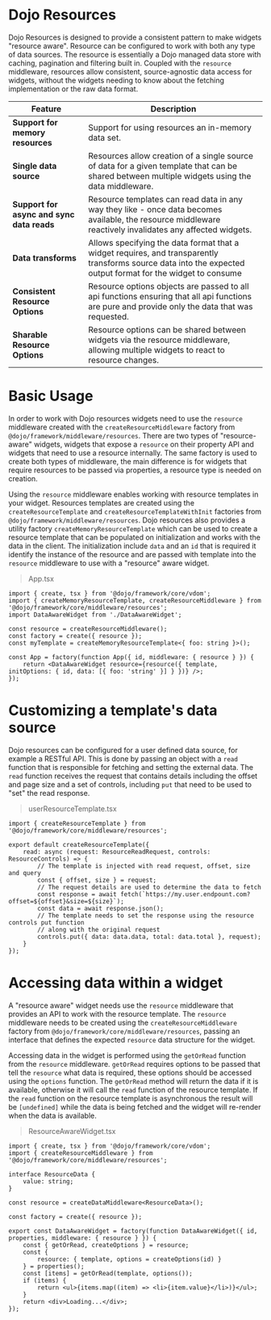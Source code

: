 # Dojo Resources

Dojo Resources is designed to provide a consistent pattern to make widgets "resource aware". Resource can be configured to work with both any type of data sources. The resource is essentially a Dojo managed data store with caching, pagination and filtering built in. Coupled with the `resource` middleware, resources allow consistent, source-agnostic data access for widgets, without the widgets needing to know about the fetching implementation or the raw data format.

| Feature                                   | Description                                                                                                                                                  |
| ----------------------------------------- | ------------------------------------------------------------------------------------------------------------------------------------------------------------ |
| **Support for memory resources**          | Support for using resources an in-memory data set.                                                                                                           |
| **Single data source**                    | Resources allow creation of a single source of data for a given template that can be shared between multiple widgets using the data middleware.              |
| **Support for async and sync data reads** | Resource templates can read data in any way they like - once data becomes available, the resource middleware reactively invalidates any affected widgets.    |
| **Data transforms**                       | Allows specifying the data format that a widget requires, and transparently transforms source data into the expected output format for the widget to consume |
| **Consistent Resource Options**           | Resource options objects are passed to all api functions ensuring that all api functions are pure and provide only the data that was requested.              |
| **Sharable Resource Options**             | Resource options can be shared between widgets via the resource middleware, allowing multiple widgets to react to resource changes.                          |

# Basic Usage

In order to work with Dojo resources widgets need to use the `resource` middleware created with the `createResourceMiddleware` factory from `@dojo/framework/middleware/resources`. There are two types of "resource-aware" widgets, widgets that expose a `resource` on their property API and widgets that need to use a resource internally. The same factory is used to create both types of middleware, the main difference is for widgets that require resources to be passed via properties, a resource type is needed on creation.

Using the `resource` middleware enables working with resource templates in your widget. Resources templates are created using the `createResourceTemplate` and `createResourceTemplateWithInit` factories from `@dojo/framework/middleware/resources`. Dojo resources also provides a utility factory `createMemoryResourceTemplate` which can be used to create a resource template that can be populated on initialization and works with the data in the client. The initialization include `data` and an `id` that is required it identify the instance of the resource and are passed with template into the `resource` middleware to use with a "resource" aware widget.

> App.tsx

```tsx
import { create, tsx } from '@dojo/framework/core/vdom';
import { createMemoryResourceTemplate, createResourceMiddleware } from '@dojo/framework/core/middleware/resources';
import DataAwareWidget from './DataAwareWidget';

const resource = createResourceMiddleware();
const factory = create({ resource });
const myTemplate = createMemoryResourceTemplate<{ foo: string }>();

const App = factory(function App({ id, middleware: { resource } }) {
	return <DataAwareWidget resource={resource({ template, initOptions: { id, data: [{ foo: 'string' }] } })} />;
});
```

# Customizing a template's data source

Dojo resources can be configured for a user defined data source, for example a RESTful API. This is done by passing an object with a `read` function that is responsible for fetching and setting the external data. The `read` function receives the request that contains details including the offset and page size and a set of controls, including `put` that need to be used to "set" the read response.

> userResourceTemplate.tsx

```tsx
import { createResourceTemplate } from '@dojo/framework/core/middleware/resources';

export default createResourceTemplate({
	read: async (request: ResourceReadRequest, controls: ResourceControls) => {
		// The template is injected with read request, offset, size and query
		const { offset, size } = request;
		// The request details are used to determine the data to fetch
		const response = await fetch(`https://my.user.endpount.com?offset=${offset}&size=${size}`);
		const data = await response.json();
		// The template needs to set the response using the resource controls put function
		// along with the original request
		controls.put({ data: data.data, total: data.total }, request);
	}
});
```

# Accessing data within a widget

A "resource aware" widget needs use the `resource` middleware that provides an API to work with the resource template. The `resource` middleware needs to be created using the `createResourceMiddleware` factory from `@dojo/framework/core/middleware/resources`, passing an interface that defines the expected `resource` data structure for the widget.

Accessing data in the widget is performed using the `getOrRead` function from the `resource` middleware. `getOrRead` requires options to be passed that tell the `resource` what data is required, these options should be accessed using the `options` function. The `getOrRead` method will return the data if it is available, otherwise it will call the `read` function of the resource template. If the `read` function on the resource template is asynchronous the result will be `[undefined]` while the data is being fetched and the widget will re-render when the data is available.

> ResourceAwareWidget.tsx

```tsx
import { create, tsx } from '@dojo/framework/core/vdom';
import { createResourceMiddleware } from '@dojo/framework/core/middleware/resources';

interface ResourceData {
	value: string;
}

const resource = createDataMiddleware<ResourceData>();

const factory = create({ resource });

export const DataAwareWidget = factory(function DataAwareWidget({ id, properties, middleware: { resource } }) {
	const { getOrRead, createOptions } = resource;
	const {
		resource: { template, options = createOptions(id) }
	} = properties();
	const [items] = getOrRead(template, options());
	if (items) {
		return <ul>{items.map((item) => <li>{item.value}</li>)}</ul>;
	}
	return <div>Loading...</div>;
});
```
